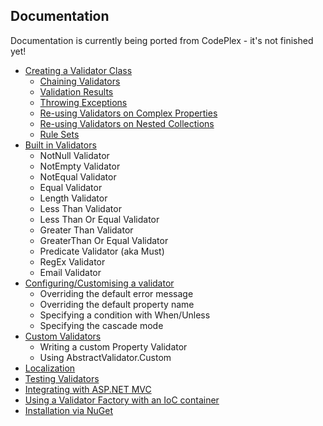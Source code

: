 ## Documentation

Documentation is currently being ported from CodePlex - it's not finished yet!

- [Creating a Validator Class](CreatingAValidator.md)
  * [Chaining Validators](CreatingAValidator.md#chaining-validators-for-the-same-property)
  * [Validation Results](CreatingAValidator.md#validation-results)
  * [Throwing Exceptions](CreatingAValidator.md#throwing-exceptions)
  * [Re-using Validators on Complex Properties](CreatingAValidator.md#complex-properties)
  * [Re-using Validators on Nested Collections](CreatingAValidator.md#collections)
  * [Rule Sets](CreatingAValidator.md#RuleSets)
- [Built in Validators](BuiltInValidators.md)
  * NotNull Validator
  * NotEmpty Validator
  * NotEqual Validator
  * Equal Validator
  * Length Validator
  * Less Than Validator
  * Less Than Or Equal Validator
  * Greater Than Validator
  * GreaterThan Or Equal Validator
  * Predicate Validator (aka Must)
  * RegEx Validator
  * Email Validator
- [Configuring/Customising a validator](ConfiguringAValidator.md)
  * Overriding the default error message
  * Overriding the default property name
  * Specifying a condition with When/Unless
  * Specifying the cascade mode
- [Custom Validators](CustomValidators.md)
  * Writing a custom Property Validator
  * Using AbstractValidator.Custom
- [Localization](Localization.md)
- [Testing Validators](Testing.md)
- [Integrating with ASP.NET MVC](MVC.md)
- [Using a Validator Factory with an IoC container](IoC.md)
- [Installation via NuGet](Nuget.md)
